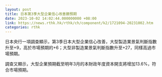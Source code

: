```yaml
---
layout: post
title: 日本第3季大型企業信心改善勝預期
date: 2023-10-02 14:02:44.000000000 +08:00
link: https://news.rthk.hk/rthk/ch/component/k2/1721094-20231002.htm
categories: rthk
---
```


日本央行一項調查顯示，第3季日本大型企業信心改善，大型製造業景氣判斷指數升至+9，高於市場預期的+6；大型非製造業景氣判斷指數升至+27，同樣高過市場預期。

調查又顯示，大型企業預期截至明年3月的本財政年度資本開支將增加13.6%，符合市場預期。
